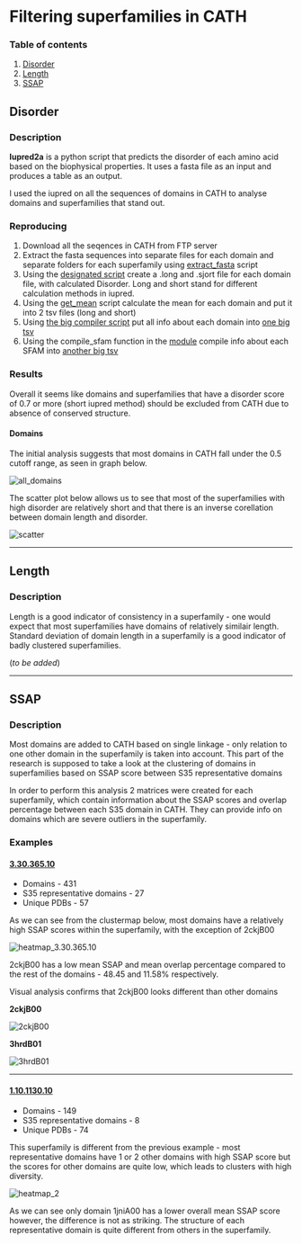# Filtering superfamilies in CATH

### Table of contents

1. [Disorder](#disorder)
2. [Length](#length)
3. [SSAP](#ssap)

## Disorder

### Description

**Iupred2a** is a python script that predicts the disorder of each amino acid based on the biophysical properties. It uses a fasta file as an input and produces a table as an output.

I used the iupred on all the sequences of domains in CATH to analyse domains and superfamilies that stand out.

### Reproducing
1. Download all the seqences in CATH from FTP server
2. Extract the fasta sequences into separate files for each domain and separate folders for each superfamily using [extract_fasta]('./scripts/extract_fasta.py') script
3. Using the [designated script](./scripts/perform_full_iupred.sh) create a .long and .sjort file for each domain file, with calculated Disorder. Long and short stand for different calculation methods in iupred.
4. Using the [get_mean](./scripts/get_mean.py) script calculate the mean for each domain and put it into 2 tsv files (long and short)
5. Using [the big compiler script](./scripts/compile_all_data.py) put all info about each domain into [one big tsv]('./compiled.tsv')
6. Using the compile_sfam function in the [module](./CATH_disorder.py) compile info about each SFAM into [another big tsv](./sfam_compiled.tsv)


### Results

Overall it seems like domains and superfamilies that have a disorder score of 0.7 or more (short iupred method) should be excluded from CATH due to absence of conserved structure.

#### Domains

The initial analysis suggests that most domains in CATH fall under the 0.5 cutoff range, as seen in graph below.

![all_domains](./figs/all_domains.png)


The scatter plot below allows us to see that most of the superfamilies with high disorder are relatively short and that there is an inverse corellation between domain length and disorder.

![scatter](./figs/LEN_SHORT_scatter.png)
***
## Length

### Description

Length is a good indicator of consistency in a superfamily - one would expect that most superfamilies have domains of relatively similair length. Standard deviation of domain length in a superfamily is a good indicator of badly clustered superfamilies.

(*to be added*)
***
## SSAP

### Description

Most domains are added to CATH based on single linkage - only relation to one other domain in the superfamily is taken into account. This part of the research is supposed to take a look at the clustering of domains in superfamilies based on SSAP score between S35 representative domains

In order to perform this analysis 2 matrices were created for each superfamily, which contain information about the SSAP scores and overlap percentage between each S35 domain in CATH. They can provide info on domains which are severe outliers in the superfamily.

### Examples

#### [3.30.365.10](http://cathdb.info/version/latest/superfamily/3.30.365.10)

* Domains - 431
* S35 representative domains - 27
* Unique PDBs - 57

As we can see from the clustermap below, most domains have a relatively high SSAP scores within the superfamily, with the exception of 2ckjB00

![heatmap_3.30.365.10](./figs/3.30.365.10_heatmap.png)

2ckjB00 has a low mean SSAP and mean overlap percentage compared to the rest of the domains - 48.45 and 11.58% respectively.


Visual analysis confirms that 2ckjB00 looks different than other domains

**2ckjB00**


![2ckjB00](./figs/2ckjB00.png)

**3hrdB01**

![3hrdB01](./figs/3hrdB01.png)
***
#### [1.10.1130.10](http://cathdb.info/version/latest/superfamily/1.10.1130.10)

* Domains - 149
* S35 representative domains - 8
* Unique PDBs - 74


This superfamily is different from the previous example - most representative domains have 1 or 2 other domains with high SSAP score but the scores for other domains are quite low, which leads to clusters with high diversity.

![heatmap_2](./figs/1.10.1130.10_heatmap.png)

As we can see only domain 1jniA00 has a lower overall mean SSAP score however, the difference is not as striking. The structure of each representative domain is quite different from others in the superfamily.
